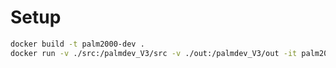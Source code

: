 # Setup

```bash
docker build -t palm2000-dev .
docker run -v ./src:/palmdev_V3/src -v ./out:/palmdev_V3/out -it palm2000-dev
```

